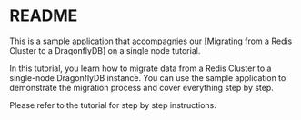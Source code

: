 # README

This is a sample application that accompagnies our [Migrating from a Redis Cluster to a DragonflyDB] on a single node tutorial.

In this tutorial, you learn how to migrate data from a Redis Cluster to a single-node DragonflyDB instance. You can use the sample application to demonstrate the migration process and cover everything step by step.

Please refer to the tutorial for step by step instructions.
